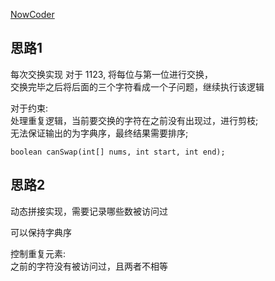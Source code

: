[NowCoder](https://www.nowcoder.com/practice/fe6b651b66ae47d7acce78ffdd9a96c7?tpId=13&tqId=11180&tPage=1&rp=1&ru=/ta/coding-interviews&qru=/ta/coding-interviews/question-ranking)

## 思路1
每次交换实现
对于 1123, 将每位与第一位进行交换，  
交换完毕之后将后面的三个字符看成一个子问题，继续执行该逻辑

对于约束:  
处理重复逻辑，当前要交换的字符在之前没有出现过，进行剪枝;  
无法保证输出的为字典序，最终结果需要排序;  

```$xslt
boolean canSwap(int[] nums, int start, int end);
```


## 思路2
动态拼接实现，需要记录哪些数被访问过  

可以保持字典序  

控制重复元素:   
之前的字符没有被访问过，且两者不相等


